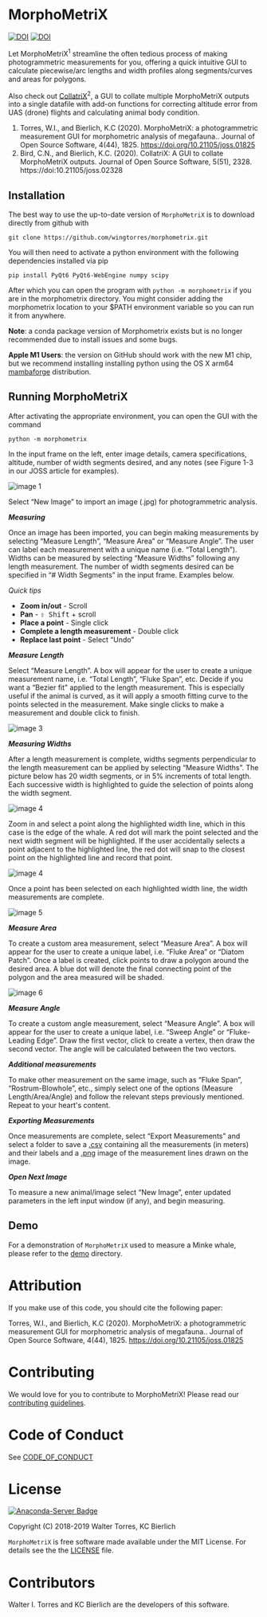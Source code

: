 # MorphoMetriX
[![DOI](https://joss.theoj.org/papers/10.21105/joss.01825/status.svg)](https://doi.org/10.21105/joss.01825)
[![DOI](https://zenodo.org/badge/202208604.svg)](https://zenodo.org/badge/latestdoi/202208604)

Let MorphoMetriX<sup>1</sup> streamline the often tedious process of making photogrammetric measurements for you, offering a quick intuitive GUI to calculate piecewise/arc lengths and width profiles along segments/curves and areas for polygons. 
    
Also check out [CollatriX](https://github.com/cbirdferrer/collatrix)<sup>2</sup>, a GUI to collate multiple MorphoMetriX outputs into a single datafile with add-on functions for correcting altitude error from UAS (drone) flights and calculating animal body condition.
    
1. Torres, W.I., and Bierlich, K.C (2020). MorphoMetriX: a photogrammetric measurement GUI for morphometric analysis of megafauna.. Journal of Open Source Software, 4(44), 1825. https://doi.org/10.21105/joss.01825
2. Bird, C.N., and Bierlich, K.C. (2020). CollatriX: A GUI to collate MorphoMetriX outputs. Journal of Open Source Software, 5(51), 2328. https://doi:10.21105/joss.02328   

## Installation 


The best way to use the up-to-date version of `MorphoMetriX` is to download directly from github with
    
    git clone https://github.com/wingtorres/morphometrix.git

You will then need to activate a python environment with the following dependencies installed via pip

    pip install PyQt6 PyQt6-WebEngine numpy scipy

After which you can open the program with `python -m morphometrix` if you are in the morphometrix directory. You might consider adding the morphometrix location to your $PATH environment variable so you can run it from anywhere.

__Note__: a conda package version of Morphometrix exists but is no longer recommended due to install issues and some bugs.

__Apple M1 Users__: the version on GitHub should work with the new M1 chip, but we recommend installing installing python using the OS X arm64 [mambaforge](https://github.com/conda-forge/miniforge) distribution.
    
## Running MorphoMetriX
After activating the appropriate environment, you can open the GUI with the command
    
    python -m morphometrix

In the input frame on the left, enter image details, camera specifications, altitude, number of width segments desired, and any notes (see Figure 1-3 in our JOSS article for examples).

![image 1](images/Picture1.png)

 Select “New Image” to import an image (.jpg) for photogrammetric analysis.

__*Measuring*__

Once an image has been imported, you can begin making measurements by selecting “Measure Length”, “Measure Area” or “Measure Angle”. The user can label each measurement with a unique name (i.e. “Total Length”). Widths can be measured by selecting “Measure Widths” following any length measurement. The number of width segments desired can be specified in “# Width Segments” in the input frame. Examples below.

*Quick tips*


-	**Zoom in/out** - Scroll
-	**Pan** - <kbd>⇧ Shift</kbd> + scroll
-	**Place a point** - Single click
-	**Complete a length measurement** - Double click
-	**Replace last point** - Select “Undo” 

__*Measure Length*__

Select “Measure Length”. A box will appear for the user to create a unique measurement name, i.e. “Total Length”, “Fluke Span”, etc. Decide if you want a “Bezier fit" applied to the length measurement. This is especially useful if the animal is curved, as it will apply a smooth fitting curve to the points selected in the measurement. Make single clicks to make a measurement and double click to finish. 

![image 3](images/Picture2.png)

__*Measuring Widths*__ 

After a length measurement is complete, widths segments perpendicular to the length measurement can be applied by selecting “Measure Widths”. The picture below has 20 width segments, or in 5% increments of total length. Each successive width is highlighted to guide the selection of points along the width segment.

![image 4](images/Picture3.png)

Zoom in and select a point along the highlighted width line, which in this case is the edge of the whale. A red dot will mark the point selected and the next width segment will be highlighted. If the user accidentally selects a point adjacent to the highlighted line, the red dot will snap to the closest point on the highlighted line and record that point.

![image 4](images/Picture4.png)

Once a point has been selected on each highlighted width line, the width measurements are complete.

![image 5](images/Picture5.png)

__*Measure Area*__ 

To create a custom area measurement, select “Measure Area”. A box will appear for the user to create a unique label, i.e. “Fluke Area” or “Diatom Patch”. Once a label is created, click points to draw a polygon around the desired area. A blue dot will denote the final connecting point of the polygon and the area measured will be shaded. 

![image 6](images/Picture6.png)

__*Measure Angle*__ 

To create a custom angle measurement, select “Measure Angle”. A box will appear for the user to create a unique label, i.e. “Sweep Angle” or “Fluke-Leading Edge”. Draw the first vector, click to create a vertex, then draw the second vector. The angle will be calculated between the two vectors.

__*Additional measurements*__

To make other measurement on the same image, such as “Fluke Span”, “Rostrum-Blowhole”, etc., simply select one of the options (Measure Length/Area/Angle) and follow the relevant steps previously mentioned. Repeat to your heart's content.

__*Exporting Measurements*__

Once measurements are complete, select “Export Measurements” and select a folder to save a [.csv](<https://github.com/wingtorres/morphometrix/blob/master/demo/test-image.csv>) containing all the measurements (in meters) and their labels and a [.png](<https://github.com/wingtorres/morphometrix/blob/master/demo/test-image-measurements.png>) image of the measurement lines drawn on the image.

__*Open Next Image*__

To measure a new animal/image select “New Image”, enter updated parameters in the left input window (if any), and begin measuring.

## Demo

For a demonstration of ``MorphoMetriX`` used to measure a Minke whale, please refer to the [demo]( <https://github.com/wingtorres/morphometrix/blob/master/demo>) directory. 

# Attribution

If you make use of this code, you should cite the following paper:

Torres, W.I., and Bierlich, K.C (2020). MorphoMetriX: a photogrammetric measurement GUI for morphometric analysis of megafauna.. Journal of Open Source Software, 4(44), 1825. https://doi.org/10.21105/joss.01825

# Contributing 

We would love for you to contribute to MorphoMetriX! Please read our [contributing guidelines](CONTRIBUTING.md).

# Code of Conduct

See [CODE_OF_CONDUCT](CODE_OF_CONDUCT.md)

# License
[![Anaconda-Server Badge](https://anaconda.org/wingtorres/morphometrix/badges/license.svg)](https://anaconda.org/wingtorres/morphometrix)

Copyright (C) 2018-2019 Walter Torres, KC Bierlich

``MorphoMetriX`` is free software made available under the MIT License. For details see the the [LICENSE]( <https://github.com/wingtorres/morphometrix/blob/master/LICENSE>) file.

# Contributors

Walter I. Torres and KC Bierlich are the developers of this software.




